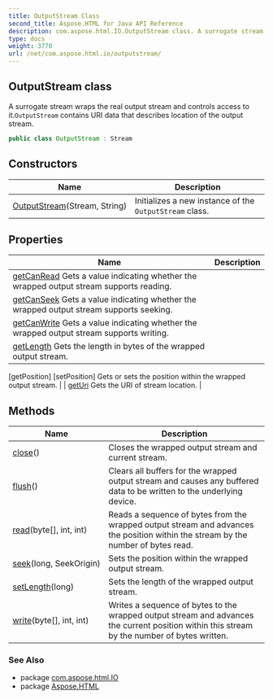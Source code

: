 ```yaml
---
title: OutputStream Class
second_title: Aspose.HTML for Java API Reference
description: com.aspose.html.IO.OutputStream class. A surrogate stream wraps the real output stream and controls access to it.OutputStream contains URI data that describes location of the output stream
type: docs
weight: 3770
url: /net/com.aspose.html.io/outputstream/
---
```

## OutputStream class

A surrogate stream wraps the real output stream and controls access to it.`OutputStream` contains URI data that describes location of the output stream.

```java
public class OutputStream : Stream
```

## Constructors

| Name | Description |
| --- | --- |
| [OutputStream](outputstream/)(Stream, String) | Initializes a new instance of the `OutputStream` class. |

## Properties

| Name | Description |
| --- | --- |
| [getCanRead](../../com.aspose.html.io/outputstream/canread/) Gets a value indicating whether the wrapped output stream supports reading. |
| [getCanSeek](../../com.aspose.html.io/outputstream/canseek/) Gets a value indicating whether the wrapped output stream supports seeking. |
| [getCanWrite](../../com.aspose.html.io/outputstream/canwrite/) Gets a value indicating whether the wrapped output stream supports writing. |
| [getLength](../../com.aspose.html.io/outputstream/length/) Gets the length in bytes of the wrapped output stream. |
[getPosition]
[setPosition] Gets or sets the position within the wrapped output stream. |
| [getUri](../../com.aspose.html.io/outputstream/uri/) Gets the URI of stream location. |

## Methods

| Name | Description |
| --- | --- |
| [close](../../com.aspose.html.io/outputstream/close/)() | Closes the wrapped output stream and current stream. |
| [flush](../../com.aspose.html.io/outputstream/flush/)() | Clears all buffers for the wrapped output stream and causes any buffered data to be written to the underlying device. |
| [read](../../com.aspose.html.io/outputstream/read/#read)(byte[], int, int) | Reads a sequence of bytes from the wrapped output stream and advances the position within the stream by the number of bytes read. |
| [seek](../../com.aspose.html.io/outputstream/seek/)(long, SeekOrigin) | Sets the position within the wrapped output stream. |
| [setLength](../../com.aspose.html.io/outputstream/setlength/)(long) | Sets the length of the wrapped output stream. |
| [write](../../com.aspose.html.io/outputstream/write/#write)(byte[], int, int) | Writes a sequence of bytes to the wrapped output stream and advances the current position within this stream by the number of bytes written. |

### See Also

* package [com.aspose.html.IO](../../com.aspose.html.io/)
* package [Aspose.HTML](../../)
